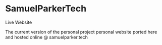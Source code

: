 # SamuelParkerTech
Live Website


The current version of the personal project personal website ported here and hosted online @ samuelparker.tech
